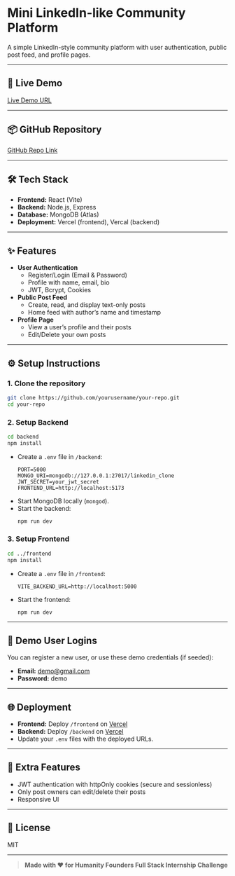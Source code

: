 # Mini LinkedIn-like Community Platform

A simple LinkedIn-style community platform with user authentication, public post feed, and profile pages.

---

## 🚀 Live Demo

[Live Demo URL](https://linkedin-clone-aditya.vercel.app)  


---

## 📦 GitHub Repository

[GitHub Repo Link](https://github.com/aditya-sadavare/Linkedin-Clone-Project)  

---

## 🛠️ Tech Stack

- **Frontend:** React (Vite)
- **Backend:** Node.js, Express
- **Database:** MongoDB (Atlas)
- **Deployment:** Vercel (frontend), Vercal (backend)

---

## ✨ Features

- **User Authentication**
  - Register/Login (Email & Password)
  - Profile with name, email, bio
  - JWT, Bcrypt, Cookies
- **Public Post Feed**
  - Create, read, and display text-only posts
  - Home feed with author’s name and timestamp
- **Profile Page**
  - View a user’s profile and their posts
  - Edit/Delete your own posts

---

## ⚙️ Setup Instructions

### 1. Clone the repository

```bash
git clone https://github.com/yourusername/your-repo.git
cd your-repo
```

### 2. Setup Backend

```bash
cd backend
npm install
```

- Create a `.env` file in `/backend`:
  ```
  PORT=5000
  MONGO_URI=mongodb://127.0.0.1:27017/linkedin_clone
  JWT_SECRET=your_jwt_secret
  FRONTEND_URL=http://localhost:5173
  ```
- Start MongoDB locally (`mongod`).
- Start the backend:
  ```bash
  npm run dev
  ```

### 3. Setup Frontend

```bash
cd ../frontend
npm install
```

- Create a `.env` file in `/frontend`:
  ```
  VITE_BACKEND_URL=http://localhost:5000
  ```
- Start the frontend:
  ```bash
  npm run dev
  ```

---

## 👤 Demo User Logins

You can register a new user, or use these demo credentials (if seeded):

- **Email:** demo@gmail.com
- **Password:** demo

---

## 🌐 Deployment

- **Frontend:** Deploy `/frontend` on [Vercel](https://linkedin-clone-aditya.vercel.app/) 
- **Backend:** Deploy `/backend` on [Vercel]([https://render.com/](https://linkedin-backend-aditya.vercel.app))
- Update your `.env` files with the deployed URLs.

---

## 📝 Extra Features

- JWT authentication with httpOnly cookies (secure and sessionless)
- Only post owners can edit/delete their posts
- Responsive UI

---

## 📄 License

MIT

---

> **Made with ❤️ for Humanity Founders Full Stack Internship Challenge**
